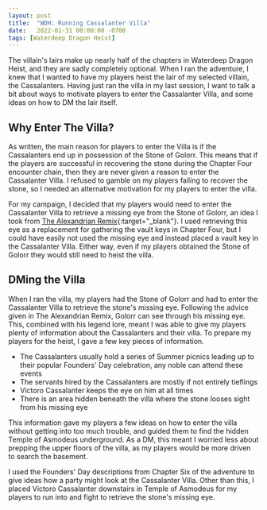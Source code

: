 ```yaml
---
layout: post
title:  "WDH: Running Cassalanter Villa"
date:   2022-01-31 00:00:00 -0700
tags: [Waterdeep Dragon Heist]
---
```

The villain's lairs make up nearly half of the chapters in Waterdeep Dragon Heist, and they are sadly completely optional. When I ran the adventure, I knew that I wanted to have my players heist the lair of my selected villain, the Cassalanters. Having just ran the villa in my last session, I want to talk a bit about ways to motivate players to enter the Cassalanter Villa, and some ideas on how to DM the lair itself.

## Why Enter The Villa?
As written, the main reason for players to enter the Villa is if the Cassalanters end up in possession of the Stone of Golorr. This means that if the players are successful in recovering the stone during the Chapter Four encounter chain, then they are never given a reason to enter the Cassalanter Villa. I refused to gamble on my players failing to recover the stone, so I needed an alternative motivation for my players to enter the villa.

For my campaign, I decided that my players would need to enter the Cassalanter Villa to retrieve a missing eye from the Stone of Golorr, an idea I took from [The Alexandrian Remix](https://thealexandrian.net/wordpress/41345/roleplaying-games/dragon-heist-remix-part-4-the-eyes-of-the-stone){:target="_blank"}. I used retrieving this eye as a replacement for gathering the vault keys in Chapter Four, but I could have easily not used the missing eye and instead placed a vault key in the Cassalanter Villa. Either way, even if my players obtained the Stone of Golorr they would still need to heist the villa.

## DMing the Villa
When I ran the villa, my players had the Stone of Golorr and had to enter the Cassalanter Villa to retrieve the stone's missing eye. Following the advice given in The Alexandrian Remix, Golorr can see through his missing eye. This, combined with his legend lore, meant I was able to give my players plenty of information about the Cassalanters and their villa. To prepare my players for the heist, I gave a few key pieces of information.

* The Cassalanters usually hold a series of Summer picnics leading up to their popular Founders' Day celebration, any noble can attend these events
* The servants hired by the Cassalanters are mostly if not entirely tieflings
* Victoro Cassalanter keeps the eye on him at all times
* There is an area hidden beneath the villa where the stone looses sight from his missing eye

This information gave my players a few ideas on how to enter the villa without getting into too much trouble, and guided them to find the hidden Temple of Asmodeus underground. As a DM, this meant I worried less about prepping the upper floors of the villa, as my players would be more driven to search the basement.

I used the Founders' Day descriptions from Chapter Six of the adventure to give ideas how a party might look at the Cassalanter Villa. Other than this, I placed Victoro Cassalanter downstairs in Temple of Asmodeus for my players to run into and fight to retrieve the stone's missing eye.